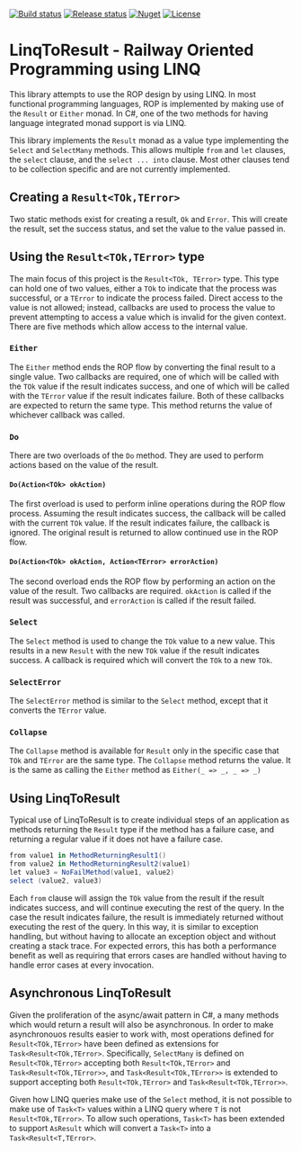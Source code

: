 [![Build status](https://dev.azure.com/themann/LinqToResult/_apis/build/status/LinqToResult-CI)](https://dev.azure.com/themann/LinqToResult/_build/latest?definitionId=-1)
[![Release status](https://vsrm.dev.azure.com/themann/_apis/public/Release/badge/d3d5d22b-da2a-4356-82f5-afa1a1243750/1/1)](https://dev.azure.com/themann/LinqToResult/_release/?definitionId=-1)
[![Nuget](https://img.shields.io/nuget/v/LinqToResult.svg)](https://www.nuget.org/packages/LinqToResult/)
[![License](https://img.shields.io/github/license/TheJayMann/LinqToResult.svg)](https://github.com/TheJayMann/LinqToResult/blob/master/LICENSE.md)
# LinqToResult - Railway Oriented Programming using LINQ

This library attempts to use the ROP design by using LINQ.  In most functional
programming languages, ROP is implemented by making use of the `Result` or 
`Either` monad.  In C#, one of the two methods for having language integrated
monad support is via LINQ.

This library implements the `Result` monad as a value type implementing the
`Select` and `SelectMany` methods.  This allows multiple `from` and `let` clauses,
the `select` clause, and the `select ... into` clause.  Most other clauses tend
to be collection specific and are not currently implemented.

## Creating a `Result<TOk,TError>`

Two static methods exist for creating a result, `Ok` and `Error`.  This will
create the result, set the success status, and set the value to the value
passed in.

## Using the `Result<TOk,TError>` type

The main focus of this project is the `Result<TOk, TError>` type.  This type
can hold one of two values, either a `TOk` to indicate that the process was
successful, or a `TError` to indicate the process failed.  Direct access to
the value is not allowed; instead, callbacks are used to process the value
to prevent attempting to access a value which is invalid for the given context.
There are five methods which allow access to the internal value.

### `Either`

The `Either` method ends the ROP flow by converting the final result to a
single value.  Two callbacks are required, one of which will be called with
the `TOk` value if the result indicates success, and one of which will be
called with the `TError` value if the result indicates failure.  Both of
these callbacks are expected to return the same type.  This method returns
the value of whichever callback was called.

### `Do`

There are two overloads of the `Do` method.  They are used to perform actions
based on the value of the result.

#### `Do(Action<TOk> okAction)`

The first overload is used to perform inline operations during the ROP
flow process.  Assuming the result indicates success, the callback will
be called with the current `TOk` value.  If the result indicates failure,
the callback is ignored.  The original result is returned to allow continued
use in the ROP flow.

#### `Do(Action<TOk> okAction, Action<TError> errorAction)`

The second overload ends the ROP flow by performing an action on the value
of the result.  Two callbacks are required. `okAction` is called if the
result was successful, and `errorAction` is called if the result failed.

### `Select`

The `Select` method is used to change the `TOk` value to a new value. This
results in a new `Result` with the new `TOk` value if the result indicates
success.  A callback is required which will convert the `TOk` to a new `TOk`.

### `SelectError`

The `SelectError` method is similar to the `Select` method, except that it
converts the `TError` value.

### `Collapse`

The `Collapse` method is available for `Result` only in the specific case that
`TOk` and `TError` are the same type.  The `Collapse` method returns the value.
It is the same as calling the `Either` method as `Either(_ => _, _ => _)`

## Using LinqToResult

Typical use of LinqToResult is to create individual steps of an application as
methods returning the `Result` type if the method has a failure case, and
returning a regular value if it does not have a failure case.

```csharp
from value1 in MethodReturningResult1()
from value2 in MethodReturningResult2(value1)
let value3 = NoFailMethod(value1, value2)
select (value2, value3)
```

Each `from` clause will assign the `TOk` value from the result if the result
indicates success, and will continue executing the rest of the query.  In the
case the result indicates failure, the result is immediately returned without
executing the rest of the query.  In this way, it is similar to exception
handling, but without having to allocate an exception object and without
creating a stack trace.  For expected errors, this has both a performance
benefit as well as requiring that errors cases are handled without having
to handle error cases at every invocation.

## Asynchronous LinqToResult

Given the proliferation of the async/await pattern in C#, a many methods
which would return a result will also be asynchronous.  In order to make
asynchronouos results easier to work with, most operations defined for
`Result<TOk,TError>` have been defined as extensions for 
`Task<Result<TOk,TError>`.  Specifically, `SelectMany` is defined on
`Result<TOk,TError>` accepting both `Result<TOk,TError>` and
`Task<Result<TOk,TError>>`, and `Task<Result<TOk,TError>>` is extended
to support accepting both `Result<TOk,TError>` and
`Task<Result<TOk,TError>>`. 

Given how LINQ queries make use of the `Select` method, it is not possible
to make use of `Task<T>` values within a LINQ query where `T` is not
`Result<TOk,TError>`.  To allow such operations, `Task<T>` has been
extended to support `AsResult` which will convert a `Task<T>` into
a `Task<Result<T,TError>`.
